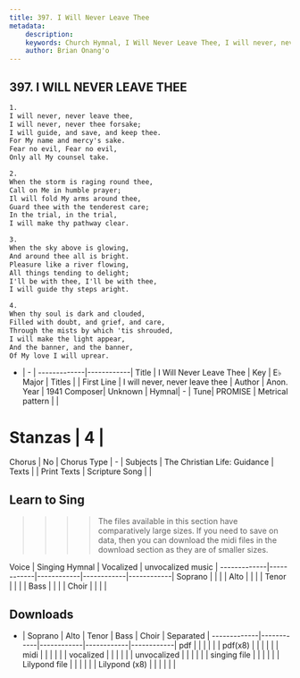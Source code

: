 ```yaml
---
title: 397. I Will Never Leave Thee
metadata:
    description: 
    keywords: Church Hymnal, I Will Never Leave Thee, I will never, never leave thee, 
    author: Brian Onang'o
---
```



## 397. I WILL NEVER LEAVE THEE

```txt
1.
I will never, never leave thee, 
I will never, never thee forsake; 
I will guide, and save, and keep thee. 
For My name and mercy's sake. 
Fear no evil, Fear no evil, 
Only all My counsel take. 

2.
When the storm is raging round thee, 
Call on Me in humble prayer; 
Il will fold My arms around thee, 
Guard thee with the tenderest care; 
In the trial, in the trial, 
I will make thy pathway clear. 

3.
When the sky above is glowing, 
And around thee all is bright. 
Pleasure like a river flowing, 
All things tending to delight; 
I'll be with thee, I'll be with thee, 
I will guide thy steps aright. 

4.
When thy soul is dark and clouded, 
Filled with doubt, and grief, and care, 
Through the mists by which 'tis shrouded, 
I will make the light appear, 
And the banner, and the banner, 
Of My love I will uprear.
```

- |   -  |
-------------|------------|
Title | I Will Never Leave Thee |
Key | E♭ Major |
Titles |  |
First Line | I will never, never leave thee |
Author | Anon.
Year | 1941
Composer| Unknown |
Hymnal|  - |
Tune| PROMISE |
Metrical pattern | |
# Stanzas | 4 |
Chorus | No |
Chorus Type | - |
Subjects | The Christian Life: Guidance |
Texts |  |
Print Texts | 
Scripture Song |  |
  
## Learn to Sing

>>>> The files available in this section have comparatively large sizes. If you need to save on data, then you can download the midi files in the download section as they are of smaller sizes.

Voice |  Singing Hymnal | Vocalized | unvocalized music |
-------------|------------|------------|------------|------------|
Soprano | | | |
Alto | | | |
Tenor | | | |
Bass | | | |
Choir | | | |

## Downloads

- |  Soprano | Alto | Tenor | Bass | Choir | Separated |
-------------|------------|------------|------------|------------|
pdf | | | | | |
pdf(x8) | | | | | |
midi | | | | | |
vocalized | | | | | |
unvocalized | | | | | |
singing file | | | | | |
Lilypond file | | | | | |
Lilypond (x8) | | | | | |
  